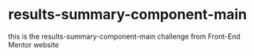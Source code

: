 # results-summary-component-main
this is the results-summary-component-main challenge from Front-End Mentor website 
